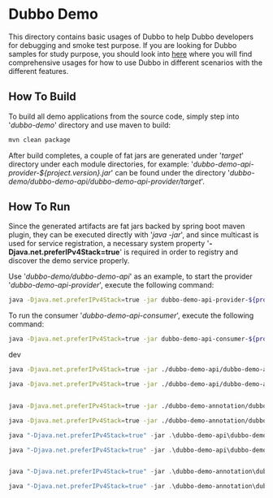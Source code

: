 # Dubbo Demo

This directory contains basic usages of Dubbo to help Dubbo developers for debugging and smoke test purpose. If you are looking for Dubbo samples for study purpose, you should look into [here](https://github.com/apache/dubbo-samples) where you will find comprehensive usages for how to use Dubbo in different scenarios with the different features.

## How To Build

To build all demo applications from the source code, simply step into '*dubbo-demo*' directory and use maven to build:

```bash
mvn clean package
```

After build completes, a couple of fat jars are generated under '*target*' directory under each module directories, for example: '*dubbo-demo-api-provider-${project.version}.jar*' can be found under the directory '*dubbo-demo/dubbo-demo-api/dubbo-demo-api-provider/target*'.

## How To Run

Since the generated artifacts are fat jars backed by spring boot maven plugin, they can be executed directly with '*java -jar*', and since multicast is used for service registration, a necessary system property '**-Djava.net.preferIPv4Stack=true**' is required in order to registry and discover the demo service properly. 

Use '*dubbo-demo/dubbo-demo-api*' as an example, to start the provider '*dubbo-demo-api-provider*', execute the following command:

```bash
java -Djava.net.preferIPv4Stack=true -jar dubbo-demo-api-provider-${project.version}.jar
```

To run the consumer '*dubbo-demo-api-consumer*', execute the following command:

```bash
java -Djava.net.preferIPv4Stack=true -jar dubbo-demo-api-consumer-${project.version}.jar
```

dev

```bash
java -Djava.net.preferIPv4Stack=true -jar ./dubbo-demo-api/dubbo-demo-api-provider/target/dubbo-demo-api-provider-2.7.4.1.jar

java -Djava.net.preferIPv4Stack=true -jar ./dubbo-demo-api/dubbo-demo-api-consumer/target/dubbo-demo-api-consumer-2.7.4.1.jar


java -Djava.net.preferIPv4Stack=true -jar ./dubbo-demo-annotation/dubbo-demo-annotation-provider/target/dubbo-demo-annotation-provider-2.7.4.1.jar

java -Djava.net.preferIPv4Stack=true -jar ./dubbo-demo-annotation/dubbo-demo-annotation-consumer/target/dubbo-demo-annotation-consumer-2.7.4.1.jar

```

```powershell
java "-Djava.net.preferIPv4Stack=true" -jar .\dubbo-demo-api\dubbo-demo-api-provider\target\dubbo-demo-api-provider-2.7.4.1.jar

java "-Djava.net.preferIPv4Stack=true" -jar .\dubbo-demo-api\dubbo-demo-api-consumer\target\dubbo-demo-api-consumer-2.7.4.1.jar


java "-Djava.net.preferIPv4Stack=true" -jar .\dubbo-demo-annotation\dubbo-demo-annotation-provider\target\dubbo-demo-annotation-provider-2.7.4.1.jar

java "-Djava.net.preferIPv4Stack=true" -jar .\dubbo-demo-annotation\dubbo-demo-annotation-consumer\target\dubbo-demo-annotation-consumer-2.7.4.1.jar

```

